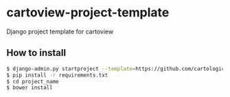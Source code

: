 # cartoview-project-template
Django project template for cartoview

## How to install

```bash
$ django-admin.py startproject --template=https://github.com/cartologic/cartoview-project-template/archive/master.zip  --extension=py,md,env project_name
$ pip install -r requirements.txt
$ cd project_name
$ bower install
```
